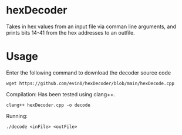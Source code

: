 # hexDecoder
Takes in hex values from an input file via comman line arguments, and
prints bits 14-41 from the hex addresses to an outfile.

# Usage
Enter the following command to download the decoder source code
```
wget https://github.com/evin0/hexDecoder/blob/main/hexDecode.cpp
```

Compilation:
Has been tested using clang++.
```
clang++ hexDecoder.cpp -o decode
```

Running:
```
./decode <inFile> <outFile>
```
